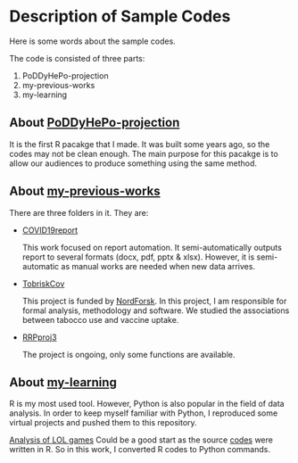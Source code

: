 # Description of Sample Codes

Here is some words about the sample codes.

The code is consisted of three parts:
1. PoDDyHePo-projection
2. my-previous-works
3. my-learning

## About [PoDDyHePo-projection](https://github.com/zauziii/PoDDyHePo-projection)

It is the first R pacakge that I made. It was built some years ago, so the codes may not be clean enough. The main purpose for this pacakge is to allow our audiences to produce something using the same method. 

## About [my-previous-works](https://github.com/zauziii/my-previous-works)

There are three folders in it. They are:

- [COVID19report](https://github.com/zauziii/my-previous-works/tree/master/COVID19report)
  
  This work focused on report automation. It semi-automatically outputs report to several formats (docx, pdf, pptx & xlsx). However, it is semi-automatic as manual works are needed when new data arrives.
  
- [TobriskCov](https://github.com/zauziii/my-previous-works/tree/master/TobriskCov)

  This project is funded by [NordForsk](https://www.nordforsk.org/projects/addressing-smoking-paradox-etiology-covid-19-through-population-based-studies-tobrisk-cov). In this project, I am responsible for formal analysis, methodology and software. We studied the associations between tabocco use and vaccine uptake.

- [RRPproj3](https://github.com/zauziii/my-previous-works/tree/master/RRPproj3/funcs)

  The project is ongoing, only some functions are available.

## About [my-learning](https://github.com/zauziii/my-learning)

R is my most used tool. However, Python is also popular in the field of data analysis. In order to keep myself familiar with Python, I reproduced some virtual projects and pushed them to this repository. 

[Analysis of LOL games](https://github.com/zauziii/my-learning/blob/master/LOLgames/LOLgames.ipynb) Could be a good start as the source [codes](https://www.kaggle.com/code/jonathanbouchet/lol-games-4-years-of-esport) were written in R. So in this work, I converted R codes to Python commands.
